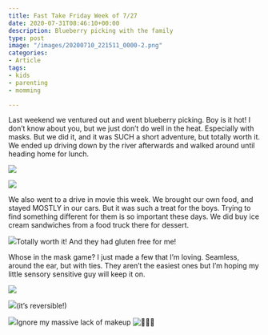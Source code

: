 ```yaml
---
title: Fast Take Friday Week of 7/27
date: 2020-07-31T08:46:10+00:00
description: Blueberry picking with the family
type: post
image: "/images/20200710_221511_0000-2.png"
categories:
- Article
tags:
- kids
- parenting
- momming

---
```

Last weekend we ventured out and went blueberry picking. Boy is it hot! I don’t know about you, but we just don’t do well in the heat. Especially with masks. But we did it, and it was SUCH a short adventure, but totally worth it. We ended up driving down by the river afterwards and walked around until heading home for lunch.

![](https://cookcraftparent.files.wordpress.com/2020/07/00100trportrait_00100_burst20200725135219415_cover.jpg?w=768)

![](https://cookcraftparent.files.wordpress.com/2020/07/img_20200725_133146.jpg)

We also went to a drive in movie this week. We brought our own food, and stayed MOSTLY in our cars. But it was such a treat for the boys. Trying to find something different for them is so important these days. We did buy ice cream sandwiches from a food truck there for dessert.

[![](https://cookcraftparent.files.wordpress.com/2020/07/00100trportrait_00100_burst20200728175506112_cover.jpg?w=768)](https://www.sweetwheels.net/)Totally worth it! And they had gluten free for me!

Whose in the mask game? I just made a few that I’m loving. Seamless, around the ear, but with ties. They aren’t the easiest ones but I’m hoping my little sensory sensitive guy will keep it on.

![](https://cookcraftparent.files.wordpress.com/2020/07/img_20200728_090828_01.jpg?w=768)

![](https://cookcraftparent.files.wordpress.com/2020/07/img_20200728_090819_02.jpg?w=768)(it’s reversible!)

![](https://cookcraftparent.files.wordpress.com/2020/07/img_20200728_090819_01.jpg?w=768)Ignore my massive lack of makeup ![🤦🏻‍♀️](https://s0.wp.com/wp-content/mu-plugins/wpcom-smileys/twemoji/2/svg/1f926-1f3fb-200d-2640-fe0f.svg)